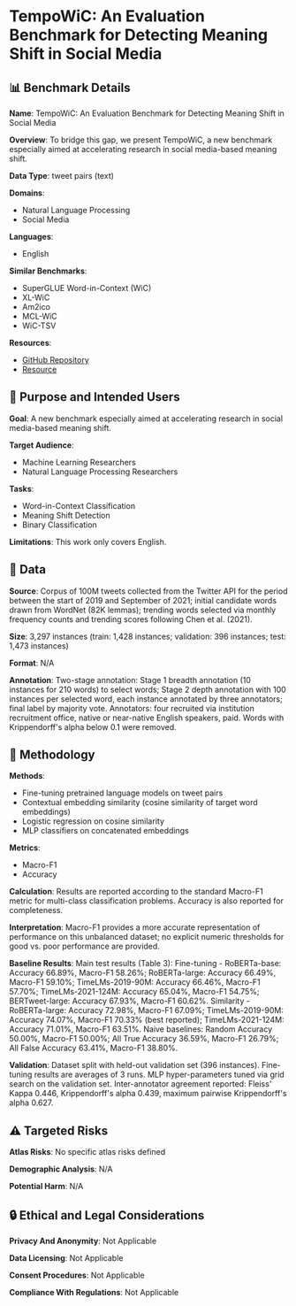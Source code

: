 # TempoWiC: An Evaluation Benchmark for Detecting Meaning Shift in Social Media

## 📊 Benchmark Details

**Name**: TempoWiC: An Evaluation Benchmark for Detecting Meaning Shift in Social Media

**Overview**: To bridge this gap, we present TempoWiC, a new benchmark especially aimed at accelerating research in social media-based meaning shift.

**Data Type**: tweet pairs (text)

**Domains**:
- Natural Language Processing
- Social Media

**Languages**:
- English

**Similar Benchmarks**:
- SuperGLUE Word-in-Context (WiC)
- XL-WiC
- Am2ico
- MCL-WiC
- WiC-TSV

**Resources**:
- [GitHub Repository](https://github.com/cardiffnlp/TempoWiC)
- [Resource](https://arxiv.org/abs/2209.07216v2)

## 🎯 Purpose and Intended Users

**Goal**: A new benchmark especially aimed at accelerating research in social media-based meaning shift.

**Target Audience**:
- Machine Learning Researchers
- Natural Language Processing Researchers

**Tasks**:
- Word-in-Context Classification
- Meaning Shift Detection
- Binary Classification

**Limitations**: This work only covers English.

## 💾 Data

**Source**: Corpus of 100M tweets collected from the Twitter API for the period between the start of 2019 and September of 2021; initial candidate words drawn from WordNet (82K lemmas); trending words selected via monthly frequency counts and trending scores following Chen et al. (2021).

**Size**: 3,297 instances (train: 1,428 instances; validation: 396 instances; test: 1,473 instances)

**Format**: N/A

**Annotation**: Two-stage annotation: Stage 1 breadth annotation (10 instances for 210 words) to select words; Stage 2 depth annotation with 100 instances per selected word, each instance annotated by three annotators; final label by majority vote. Annotators: four recruited via institution recruitment office, native or near-native English speakers, paid. Words with Krippendorff's alpha below 0.1 were removed.

## 🔬 Methodology

**Methods**:
- Fine-tuning pretrained language models on tweet pairs
- Contextual embedding similarity (cosine similarity of target word embeddings)
- Logistic regression on cosine similarity
- MLP classifiers on concatenated embeddings

**Metrics**:
- Macro-F1
- Accuracy

**Calculation**: Results are reported according to the standard Macro-F1 metric for multi-class classification problems. Accuracy is also reported for completeness.

**Interpretation**: Macro-F1 provides a more accurate representation of performance on this unbalanced dataset; no explicit numeric thresholds for good vs. poor performance are provided.

**Baseline Results**: Main test results (Table 3): Fine-tuning - RoBERTa-base: Accuracy 66.89%, Macro-F1 58.26%; RoBERTa-large: Accuracy 66.49%, Macro-F1 59.10%; TimeLMs-2019-90M: Accuracy 66.46%, Macro-F1 57.70%; TimeLMs-2021-124M: Accuracy 65.04%, Macro-F1 54.75%; BERTweet-large: Accuracy 67.93%, Macro-F1 60.62%. Similarity - RoBERTa-large: Accuracy 72.98%, Macro-F1 67.09%; TimeLMs-2019-90M: Accuracy 74.07%, Macro-F1 70.33% (best reported); TimeLMs-2021-124M: Accuracy 71.01%, Macro-F1 63.51%. Naive baselines: Random Accuracy 50.00%, Macro-F1 50.00%; All True Accuracy 36.59%, Macro-F1 26.79%; All False Accuracy 63.41%, Macro-F1 38.80%.

**Validation**: Dataset split with held-out validation set (396 instances). Fine-tuning results are averages of 3 runs. MLP hyper-parameters tuned via grid search on the validation set. Inter-annotator agreement reported: Fleiss' Kappa 0.446, Krippendorff's alpha 0.439, maximum pairwise Krippendorff's alpha 0.627.

## ⚠️ Targeted Risks

**Atlas Risks**:
No specific atlas risks defined

**Demographic Analysis**: N/A

**Potential Harm**: N/A

## 🔒 Ethical and Legal Considerations

**Privacy And Anonymity**: Not Applicable

**Data Licensing**: Not Applicable

**Consent Procedures**: Not Applicable

**Compliance With Regulations**: Not Applicable

